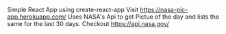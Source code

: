 Simple React App using create-react-app
Visit https://nasa-pic-app.herokuapp.com/
Uses NASA's Api to get Pictue of the day and lists the same for the last 30 days.
Checkout https://api.nasa.gov/
